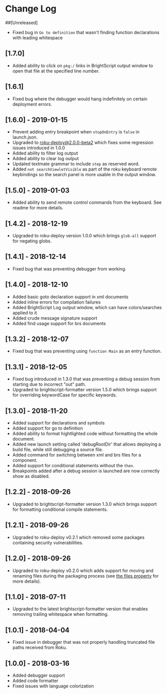 # Change Log

##[Unreleased]
 - Fixed bug in `Go to definition` that wasn't finding function declarations with leading whitespace

## [1.7.0]
 - Added ability to click on `pkg:/` links in BrightScript output window to open that file at the specified line number.

## [1.6.1]
 - Fixed bug where the debugger would hang indefinitely on certain deployment errors.

## [1.6.0] - 2019-01-15
 - Prevent adding entry breakpoint when `stopOnEntry` is `false` in launch.json.
 - Upgraded to roku-deploy@2.0.0-beta2 which fixes some regression issues introduced in 1.0.0
 - Added ability to filter log output
 - Added ability to clear log output
 - Updated textmate grammar to include `step` as reserved word.
 - Added `not searchViewletVisible` as part of the roku keyboard remote keybindings so the search panel is more usable in the output window.

## [1.5.0] - 2019-01-03
 - Added ability to send remote control commands from the keyboard. See readme for more details.

## [1.4.2] - 2018-12-19
 - Upgraded to roku-deploy version 1.0.0 which brings `glob-all` support for negating globs.

## [1.4.1] - 2018-12-14
 - Fixed bug that was preventing debugger from working.

## [1.4.0] - 2018-12-10
 - Added basic goto declaration support in xml documents
 - Added inline errors for compilation failures
 - Added BrightScript Log output window, which can have colors/searches applied to it
 - Added crude message signature support
 - Added find usage support for brs documents

## [1.3.2] - 2018-12-07
 - Fixed bug that was preventing using `function Main` as an entry function.

## [1.3.1] - 2018-12-05
 - Fixed bug introduced in 1.3.0 that was preventing a debug session from starting due to incorrect "out" path.
 - Upgraded to brightscript-formatter version 1.5.0 which brings support for overriding keywordCase for specific keywords.

## [1.3.0] - 2018-11-20
 - Added support for declarations and symbols
 - Added support for go to definition
 - Added ability to format hightlighted code without formatting the whole document.
 - Added new launch setting called 'debugRootDir' that allows deploying a build file, while still debugging a source file.
 - Added command for switching between xml and brs files for a component.
 - Added support for conditional statements without the `then`.
 - Breakpoints added after a debug session is launched are now correctly show as disabled.

 ## [1.2.2] - 2018-09-26
 - Upgraded to brightscript-formatter version 1.3.0 which brings support for formatting conditional compile statements.

## [1.2.1] - 2018-09-26
 - Upgraded to roku-deploy v0.2.1 which removed some packages containing security vulnerabilities.

## [1.2.0] - 2018-09-26
 - Upgraded to roku-deploy v0.2.0 which adds support for moving and renaming files during the packaging process (see [the files property](https://github.com/TwitchBronBron/roku-deploy#options) for more details).

## [1.1.0] - 2018-07-11
 - Upgraded to the latest brightscript-formatter version that enables removing trailing whitespace when formatting.

## [1.0.1] - 2018-04-04
 - Fixed issue in debugger that was not properly handling truncated file paths received from Roku.

## [1.0.0] - 2018-03-16
- Added debugger support
- Added code formatter
- Fixed issues with language colorization